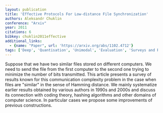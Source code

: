 ```yaml
---
layout: publication
title: 'Effective Protocols For Low-distance File Synchronization'
authors: Aleksandr Chuklin
conference: "Arxiv"
year: 2011
citations: 6
bibkey: chuklin2011effective
additional_links:
  - {name: "Paper", url: 'https://arxiv.org/abs/1102.4712'}
tags: ['Deep', 'Quantisation', 'Unimodal', 'Evaluation', 'Surveys and Reviews', 'Survey Paper', 'Hashing']
---
```

Suppose that we have two similar files stored on different computers. We need
to send the file from the first computer to the second one trying to minimize
the number of bits transmitted. This article presents a survey of results known
for this communication complexity problem in the case when files are "similar"
in the sense of Hamming distance. We mainly systematize earlier results
obtained by various authors in 1990s and 2000s and discuss its connection with
coding theory, hashing algorithms and other domains of computer science. In
particular cases we propose some improvements of previous constructions.
